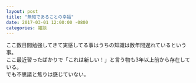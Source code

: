 ```yaml
---
layout: post
title: "無知であることの幸福"
date: 2017-03-01 12:00:00 -0800
categories: 雑談
---
```


ここ数日間勉強してきて実感してる事はうちの知識は数年間遅れているという事。<br>
ここ最近習ったばかりで「これは新しい！」と言う物も3年以上前から存在している。<br>
でも不思議と焦りは感じていない。